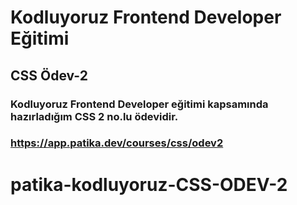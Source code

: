 # Kodluyoruz Frontend Developer Eğitimi

## CSS Ödev-2

### Kodluyoruz Frontend Developer eğitimi kapsamında hazırladığım CSS 2 no.lu ödevidir.

### https://app.patika.dev/courses/css/odev2


# patika-kodluyoruz-CSS-ODEV-2

